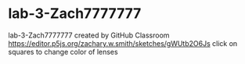 # lab-3-Zach7777777
lab-3-Zach7777777 created by GitHub Classroom
https://editor.p5js.org/zachary.w.smith/sketches/gWUtb2O6Js 
click on squares to change color of lenses
